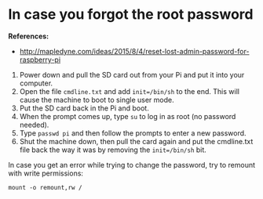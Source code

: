 # In case you forgot the root password

**References:**
- http://mapledyne.com/ideas/2015/8/4/reset-lost-admin-password-for-raspberry-pi

1. Power down and pull the SD card out from your Pi and put it into your computer.
2. Open the file `cmdline.txt` and add `init=/bin/sh` to the end. This will cause the machine to boot to single user mode.
3. Put the SD card back in the Pi and boot.
4. When the prompt comes up, type `su` to log in as root (no password needed).
5. Type `passwd pi` and then follow the prompts to enter a new password.
6. Shut the machine down, then pull the card again and put the cmdline.txt file back the way it was by removing the `init=/bin/sh` bit.


In case you get an error while trying to change the password, try to remount with write permissions:

~~~~
mount -o remount,rw /
~~~~
